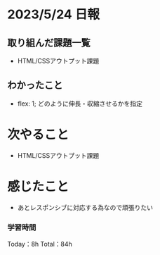 # 2023/5/24 日報

## 取り組んだ課題一覧
- HTML/CSSアウトプット課題

## わかったこと
- flex: 1; どのように伸長・収縮させるかを指定

# 次やること
- HTML/CSSアウトプット課題

# 感じたこと
- あとレスポンシブに対応する為なので頑張りたい

### 学習時間
Today：8h Total：84h
